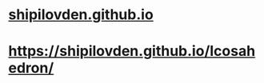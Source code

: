 # [shipilovden.github.io](https://shipilovden.github.io/)
# https://shipilovden.github.io/Icosahedron/
